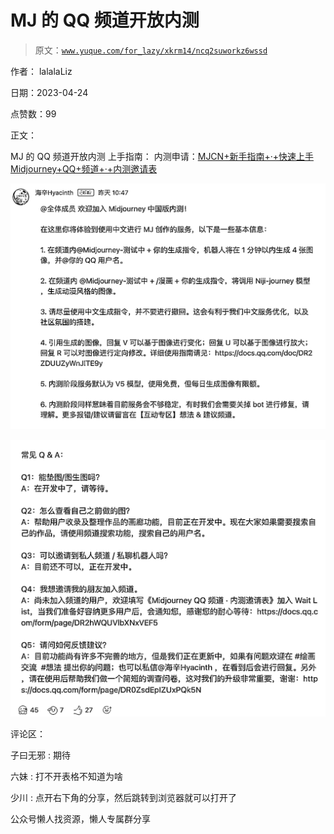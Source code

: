 # MJ 的 QQ 频道开放内测

> 原文：[`www.yuque.com/for_lazy/xkrm14/ncq2suworkz6wssd`](https://www.yuque.com/for_lazy/xkrm14/ncq2suworkz6wssd)



作者： lalalaLiz



日期：2023-04-24



点赞数：99



正文：



MJ 的 QQ 频道开放内测 上手指南： 内测申请：[MJCN+新手指南+·+快速上手](https://docs.qq.com/doc/DR2ZDUUZyWnJITE9y?&u=92237f5c0e7b4a558fa0e2f1a31d4833) [Midjourney+QQ+频道+·+内测邀请表](https://docs.qq.com/form/page/DR2hWQUVlbXNxVEF5#/fill)



![](img/1a1a4d91b5aa97226995109132a3d14e.png)  

![](img/ea0e2b860d13715ae887472b59e55ebb.png)  

评论区：



子曰无邪 : 期待



六妹 : 打不开表格不知道为啥



少川 : 点开右下角的分享，然后跳转到浏览器就可以打开了



公众号懒人找资源，懒人专属群分享

